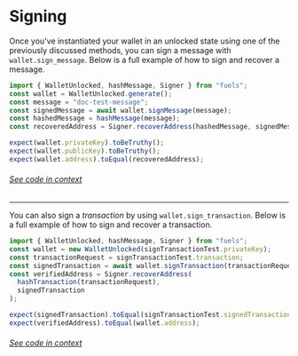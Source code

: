 # Signing

Once you've instantiated your wallet in an unlocked state using one of the previously discussed methods, you can sign a message with `wallet.sign_message`. Below is a full example of how to sign and recover a message.

```ts
import { WalletUnlocked, hashMessage, Signer } from "fuels";
const wallet = WalletUnlocked.generate();
const message = "doc-test-message";
const signedMessage = await wallet.signMessage(message);
const hashedMessage = hashMessage(message);
const recoveredAddress = Signer.recoverAddress(hashedMessage, signedMessage);

expect(wallet.privateKey).toBeTruthy();
expect(wallet.publicKey).toBeTruthy();
expect(wallet.address).toEqual(recoveredAddress);
```

###### [See code in context](https://github.com/FuelLabs/fuels-ts/blob/master/packages/fuel-gauge/src/doc-examples.test.ts#L197-L208)

---

You can also sign a _transaction_ by using `wallet.sign_transaction`. Below is a full example of how to sign and recover a transaction.

```ts
import { WalletUnlocked, hashMessage, Signer } from "fuels";
const wallet = new WalletUnlocked(signTransactionTest.privateKey);
const transactionRequest = signTransactionTest.transaction;
const signedTransaction = await wallet.signTransaction(transactionRequest);
const verifiedAddress = Signer.recoverAddress(
  hashTransaction(transactionRequest),
  signedTransaction
);

expect(signedTransaction).toEqual(signTransactionTest.signedTransaction);
expect(verifiedAddress).toEqual(wallet.address);
```

###### [See code in context](https://github.com/FuelLabs/fuels-ts/blob/master/packages/wallet/src/wallet-unlocked.test.ts#L38-L50)
